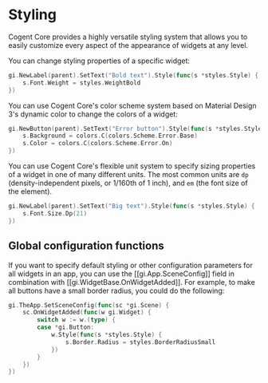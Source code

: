 # Styling

Cogent Core provides a highly versatile styling system that allows you to easily customize every aspect of the appearance of widgets at any level.

You can change styling properties of a specific widget:

```Go
gi.NewLabel(parent).SetText("Bold text").Style(func(s *styles.Style) {
    s.Font.Weight = styles.WeightBold
})
```

You can use Cogent Core's color scheme system based on Material Design 3's dynamic color to change the colors of a widget:

```Go
gi.NewButton(parent).SetText("Error button").Style(func(s *styles.Style) {
    s.Background = colors.C(colors.Scheme.Error.Base)
    s.Color = colors.C(colors.Scheme.Error.On)
})
```

You can use Cogent Core's flexible unit system to specify sizing properties of a widget in one of many different units. The most common units are `dp` (density-independent pixels, or 1/160th of 1 inch), and `em` (the font size of the element).

```Go
gi.NewLabel(parent).SetText("Big text").Style(func(s *styles.Style) {
    s.Font.Size.Dp(21)
})
```

## Global configuration functions

If you want to specify default styling or other configuration parameters for all widgets in an app, you can use the [[gi.App.SceneConfig]] field in combination with [[gi.WidgetBase.OnWidgetAdded]]. For example, to make all buttons have a small border radius, you could do the following:

```go
gi.TheApp.SetSceneConfig(func(sc *gi.Scene) {
    sc.OnWidgetAdded(func(w gi.Widget) {
        switch w := w.(type) {
        case *gi.Button:
            w.Style(func(s *styles.Style) {
                s.Border.Radius = styles.BorderRadiusSmall
            })
        }
    })
})
```
